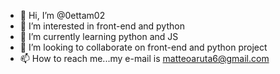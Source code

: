- 👋 Hi, I’m @0ettam02
- 👀 I’m interested in front-end and python
- 🌱 I’m currently learning python and JS
- 💞️ I’m looking to collaborate on front-end and python project
- 📫 How to reach me...my e-mail is matteoaruta6@gmail.com

<!---
0ettam02/0ettam02 is a ✨ special ✨ repository because its `README.md` (this file) appears on your GitHub profile.
You can click the Preview link to take a look at your changes.
--->
